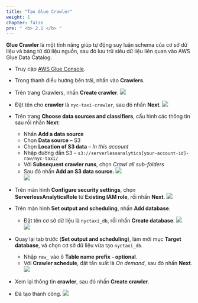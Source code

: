 ```yaml
---
title: "Tạo Glue Crawler"
weight: 1
chapter: false
pre: " <b> 2.1 </b> "
---
```


**Glue Crawler** là một tính năng giúp tự động suy luận schema của cơ sở dữ liệu và bảng từ dữ liệu nguồn, sau đó lưu trữ siêu dữ liệu liên quan vào AWS Glue Data Catalog.

- Truy cập [AWS Glue Console](https://ap-southeast-1.console.aws.amazon.com/glue/home?region=ap-southeast-1#/v2/getting-started).
- Trong thanh điều hướng bên trái, nhấn vào **Crawlers**.
- Trên trang Crawlers, nhấn **Create crawler**.
![](/images/2.discover/2.1-01.png)

- Đặt tên cho **crawler** là `nyc-taxi-crawler`, sau đó nhấn **Next**.
![](/images/2.discover/2.1-02.png)

- Trên trang **Choose data sources and classifiers**, cấu hình các thông tin sau rồi nhấn **Next**:
  - Nhấn **Add a data source**
  - Chọn **Data source** – S3  
  - Chọn **Location of S3 data** – *In this account*  
  - Nhập đường dẫn S3 – `s3://serverlessanalytics[your-account-id]-raw/nyc-taxi/`  
  - Với **Subsequent crawler runs**, chọn *Crawl all sub-folders*
  - Sau đó nhấn **Add an S3 data source.**
![](/images/2.discover/03.png)  
![](/images/2.discover/04.png)

- Trên màn hình **Configure security settings**, chọn **ServerlessAnalyticsRole** từ **Existing IAM role**, rồi nhấn **Next**.
![](/images/2.discover/05.png)

- Trên màn hình **Set output and scheduling**, nhấn **Add database**.
  - Đặt tên cơ sở dữ liệu là `nyctaxi_db`, rồi nhấn **Create database**.
![](/images/2.discover/06.png)  
![](/images/2.discover/07.png)

- Quay lại tab trước (**Set output and scheduling**), làm mới mục **Target database**, và chọn cơ sở dữ liệu vừa tạo `nyctaxi_db`.
  - Nhập `raw_` vào ô **Table name prefix - optional**.  
  - Với **Crawler schedule**, đặt tần suất là *On demand*, sau đó nhấn **Next**.
![](/images/2.discover/08.png)

- Xem lại thông tin **crawler**, sau đó nhấn **Create crawler**.  
- Đã tạo thành công.
![](/images/2.discover/09.png)
